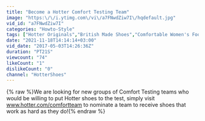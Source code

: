 ```yaml
---
title: "Become a Hotter Comfort Testing Team"
image: "https:\/\/i.ytimg.com\/vi\/a7FNwdZiw7I\/hqdefault.jpg"
vid_id: "a7FNwdZiw7I"
categories: "Howto-Style"
tags: ["Hotter Originals","British Made Shoes","Comfortable Women's Footwear"]
date: "2021-11-18T14:14:14+03:00"
vid_date: "2017-05-03T14:26:36Z"
duration: "PT21S"
viewcount: "74"
likeCount: "1"
dislikeCount: "0"
channel: "HotterShoes"
---
```

{% raw %}We are looking for new groups of Comfort Testing teams who would be willing to put Hotter shoes to the test, simply visit www.hotter.com/comfortteam to nominate a team to receive shoes that work as hard as they do!{% endraw %}
